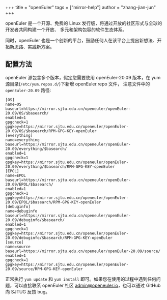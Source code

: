 +++
title = "openEuler"
tags = ["mirror-help"]
author = "zhang-jian-jun"
+++

openEuler 是一个开源、免费的 Linux 发行版，将通过开放的社区形式与全球的开发者共同构建一个开放、
多元和架构包容的软件生态体系。

同时，openEuler 也是一个创新的平台，鼓励任何人在该平台上提出新想法、开拓新思路、实践新方案。

## 配置方法

openEuler 源包含多个版本，假定您需要使用 openEuler-20.09 版本，在 yum 源目录(`/etc/yum.repos.d/`)下新增 openEuler.repo 文件，
注意文件中的 `openEuler-20.09` 路径:

```
[OS]
name=OS
baseurl=https://mirror.sjtu.edu.cn/openeuler/openEuler-20.09/OS/$basearch/
enabled=1
gpgcheck=1
gpgkey=https://mirror.sjtu.edu.cn/openeuler/openEuler-20.09/OS/$basearch/RPM-GPG-KEY-openEuler
[everything]
name=everything
baseurl=https://mirror.sjtu.edu.cn/openeuler/openEuler-20.09/everything/$basearch/
enabled=1
gpgcheck=1
gpgkey=https://mirror.sjtu.edu.cn/openeuler/openEuler-20.09/everything/$basearch/RPM-GPG-KEY-openEuler
[EPOL]
name=EPOL
baseurl=https://mirror.sjtu.edu.cn/openeuler/openEuler-20.09/EPOL/$basearch/
enabled=1
gpgcheck=1
gpgkey=https://mirror.sjtu.edu.cn/openeuler/openEuler-20.09/EPOL/$basearch/RPM-GPG-KEY-openEuler
[debuginfo]
name=debuginfo
baseurl=https://mirror.sjtu.edu.cn/openeuler/openEuler-20.09/debuginfo/$basearch/
enabled=1
gpgcheck=1
gpgkey=https://mirror.sjtu.edu.cn/openeuler/openEuler-20.09/debuginfo/$basearch/RPM-GPG-KEY-openEuler
[source]
name=source
baseurl=https://mirror.sjtu.edu.cn/openeuler/openEuler-20.09/source/
enabled=1
gpgcheck=1 
gpgkey=https://mirror.sjtu.edu.cn/openeuler/openEuler-20.09/source/RPM-GPG-KEY-openEuler
```

正常执行 `yum update` 和 `yum install` 即可。如果您在使用的过程中遇到任何问题，可以直接联系 openEuler
社区 [admin@openeuler.io](mailto:admin@openeuler.io)，也可以通过 GitHub 向 SJTUG 反馈 bug。



